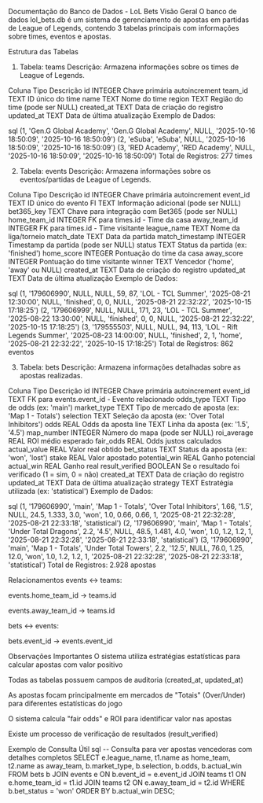Documentação do Banco de Dados - LoL Bets
Visão Geral
O banco de dados lol_bets.db é um sistema de gerenciamento de apostas em partidas de League of Legends, contendo 3 tabelas principais com informações sobre times, eventos e apostas.

Estrutura das Tabelas
1. Tabela: teams
Descrição: Armazena informações sobre os times de League of Legends.

Coluna	Tipo	Descrição
id	INTEGER	Chave primária autoincrement
team_id	TEXT	ID único do time
name	TEXT	Nome do time
region	TEXT	Região do time (pode ser NULL)
created_at	TEXT	Data de criação do registro
updated_at	TEXT	Data de última atualização
Exemplo de Dados:

sql
(1, 'Gen.G Global Academy', 'Gen.G Global Academy', NULL, '2025-10-16 18:50:09', '2025-10-16 18:50:09')
(2, 'eSuba', 'eSuba', NULL, '2025-10-16 18:50:09', '2025-10-16 18:50:09')
(3, 'RED Academy', 'RED Academy', NULL, '2025-10-16 18:50:09', '2025-10-16 18:50:09')
Total de Registros: 277 times

2. Tabela: events
Descrição: Armazena informações sobre os eventos/partidas de League of Legends.

Coluna	Tipo	Descrição
id	INTEGER	Chave primária autoincrement
event_id	TEXT	ID único do evento
FI	TEXT	Informação adicional (pode ser NULL)
bet365_key	TEXT	Chave para integração com Bet365 (pode ser NULL)
home_team_id	INTEGER	FK para times.id - Time da casa
away_team_id	INTEGER	FK para times.id - Time visitante
league_name	TEXT	Nome da liga/torneio
match_date	TEXT	Data da partida
match_timestamp	INTEGER	Timestamp da partida (pode ser NULL)
status	TEXT	Status da partida (ex: 'finished')
home_score	INTEGER	Pontuação do time da casa
away_score	INTEGER	Pontuação do time visitante
winner	TEXT	Vencedor ('home', 'away' ou NULL)
created_at	TEXT	Data de criação do registro
updated_at	TEXT	Data de última atualização
Exemplo de Dados:

sql
(1, '179606990', NULL, NULL, 59, 87, 'LOL - TCL Summer', '2025-08-21 12:30:00', NULL, 'finished', 0, 0, NULL, '2025-08-21 22:32:22', '2025-10-15 17:18:25')
(2, '179606999', NULL, NULL, 171, 23, 'LOL - TCL Summer', '2025-08-22 13:30:00', NULL, 'finished', 0, 0, NULL, '2025-08-21 22:32:22', '2025-10-15 17:18:25')
(3, '179555503', NULL, NULL, 94, 113, 'LOL - Rift Legends Summer', '2025-08-23 14:00:00', NULL, 'finished', 2, 1, 'home', '2025-08-21 22:32:22', '2025-10-15 17:18:25')
Total de Registros: 862 eventos

3. Tabela: bets
Descrição: Armazena informações detalhadas sobre as apostas realizadas.

Coluna	Tipo	Descrição
id	INTEGER	Chave primária autoincrement
event_id	TEXT	FK para events.event_id - Evento relacionado
odds_type	TEXT	Tipo de odds (ex: 'main')
market_type	TEXT	Tipo de mercado de aposta (ex: 'Map 1 - Totals')
selection	TEXT	Seleção da aposta (ex: 'Over Total Inhibitors')
odds	REAL	Odds da aposta
line	TEXT	Linha da aposta (ex: '1.5', '4.5')
map_number	INTEGER	Número do mapa (pode ser NULL)
roi_average	REAL	ROI médio esperado
fair_odds	REAL	Odds justos calculados
actual_value	REAL	Valor real obtido
bet_status	TEXT	Status da aposta (ex: 'won', 'lost')
stake	REAL	Valor apostado
potential_win	REAL	Ganho potencial
actual_win	REAL	Ganho real
result_verified	BOOLEAN	Se o resultado foi verificado (1 = sim, 0 = não)
created_at	TEXT	Data de criação do registro
updated_at	TEXT	Data de última atualização
strategy	TEXT	Estratégia utilizada (ex: 'statistical')
Exemplo de Dados:

sql
(1, '179606990', 'main', 'Map 1 - Totals', 'Over Total Inhibitors', 1.66, '1.5', NULL, 24.5, 1.333, 3.0, 'won', 1.0, 0.66, 0.66, 1, '2025-08-21 22:32:28', '2025-08-21 22:33:18', 'statistical')
(2, '179606990', 'main', 'Map 1 - Totals', 'Under Total Dragons', 2.2, '4.5', NULL, 48.5, 1.481, 4.0, 'won', 1.0, 1.2, 1.2, 1, '2025-08-21 22:32:28', '2025-08-21 22:33:18', 'statistical')
(3, '179606990', 'main', 'Map 1 - Totals', 'Under Total Towers', 2.2, '12.5', NULL, 76.0, 1.25, 12.0, 'won', 1.0, 1.2, 1.2, 1, '2025-08-21 22:32:28', '2025-08-21 22:33:18', 'statistical')
Total de Registros: 2.928 apostas

Relacionamentos
events ↔ teams:

events.home_team_id → teams.id

events.away_team_id → teams.id

bets ↔ events:

bets.event_id → events.event_id

Observações Importantes
O sistema utiliza estratégias estatísticas para calcular apostas com valor positivo

Todas as tabelas possuem campos de auditoria (created_at, updated_at)

As apostas focam principalmente em mercados de "Totais" (Over/Under) para diferentes estatísticas do jogo

O sistema calcula "fair odds" e ROI para identificar valor nas apostas

Existe um processo de verificação de resultados (result_verified)

Exemplo de Consulta Útil
sql
-- Consulta para ver apostas vencedoras com detalhes completos
SELECT 
    e.league_name,
    t1.name as home_team,
    t2.name as away_team,
    b.market_type,
    b.selection,
    b.odds,
    b.actual_win
FROM bets b
JOIN events e ON b.event_id = e.event_id
JOIN teams t1 ON e.home_team_id = t1.id
JOIN teams t2 ON e.away_team_id = t2.id
WHERE b.bet_status = 'won'
ORDER BY b.actual_win DESC;
